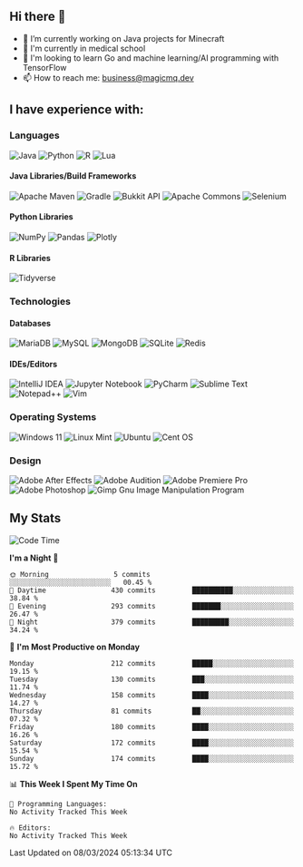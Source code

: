 ## Hi there 👋

- 🔭 I’m currently working on Java projects for Minecraft
- 🏫 I'm currently in medical school
- 📓 I'm looking to learn Go and machine learning/AI programming with TensorFlow
- 📫 How to reach me: business@magicmq.dev

## I have experience with:

### Languages

![Java](https://img.shields.io/badge/Java-%23ED8B00.svg?style=flat&logo=openjdk&logoColor=007396)
![Python](https://img.shields.io/badge/Python-3670A0?style=flat&logo=python&logoColor=ffdd54)
![R](https://img.shields.io/badge/R-%23276DC3.svg?style=flat&logo=r&logoColor=white)
![Lua](https://img.shields.io/badge/Lua-%232C2D72.svg?style=flat&logo=lua&logoColor=white)

#### Java Libraries/Build Frameworks

![Apache Maven](https://img.shields.io/badge/Apache%20Maven-C71A36?style=flat&logo=Apache%20Maven&logoColor=white)
![Gradle](https://img.shields.io/badge/Gradle-02303A.svg?style=flat&logo=Gradle&logoColor=white)
![Bukkit API](https://img.shields.io/badge/Bukkit%20API-62B47A?style=flat&logo=minecraft&logoColor=white)
![Apache Commons](https://img.shields.io/badge/Apache%20Commons-D22128?style=flat&logo=apache&logoColor=white)
![Selenium](https://img.shields.io/badge/Selenium-43B02A?style=flat&logo=selenium&logoColor=white)


#### Python Libraries

![NumPy](https://img.shields.io/badge/NumPy-%23013243.svg?style=flat&logo=numpy&logoColor=white)
![Pandas](https://img.shields.io/badge/Pandas-%23150458.svg?style=flat&logo=pandas&logoColor=white)
![Plotly](https://img.shields.io/badge/Plotly-%233F4F75.svg?style=flat&logo=plotly&logoColor=white)

#### R Libraries

![Tidyverse](https://img.shields.io/badge/Tidyverse-1A162D?style=flat&logo=tidyverse&logoColor=white)

### Technologies

#### Databases

![MariaDB](https://img.shields.io/badge/MariaDB-003545?style=flat&logo=mariadb&logoColor=white)
![MySQL](https://img.shields.io/badge/MySQL-%2300f.svg?style=flat&logo=mysql&logoColor=white)
![MongoDB](https://img.shields.io/badge/MongoDB-%234ea94b.svg?style=flat&logo=mongodb&logoColor=white)
![SQLite](https://img.shields.io/badge/SQLite-%2307405e.svg?style=flat&logo=sqlite&logoColor=white)
![Redis](https://img.shields.io/badge/Redis-%23DD0031.svg?style=flat&logo=redis&logoColor=white)

#### IDEs/Editors

![IntelliJ IDEA](https://img.shields.io/badge/IntelliJ%20IDEA-000000.svg?style=flat&logo=intellij-idea&logoColor=white)
![Jupyter Notebook](https://img.shields.io/badge/Jupyter-%23FA0F00.svg?style=flat&logo=jupyter&logoColor=white)
![PyCharm](https://img.shields.io/badge/PyCharm-143?style=flat&logo=pycharm&logoColor=black&color=black&labelColor=green)
![Sublime Text](https://img.shields.io/badge/Sublime_Text-%23575757.svg?style=flat&logo=sublime-text&logoColor=important)
![Notepad++](https://img.shields.io/badge/Notepad++-90E59A.svg?style=flat&logo=notepad%2b%2b&logoColor=black)
![Vim](https://img.shields.io/badge/VIM-%2311AB00.svg?style=flat&logo=vim&logoColor=white)

### Operating Systems

![Windows 11](https://img.shields.io/badge/Windows%2011-%230079d5.svg?style=flat&logo=Windows%2011&logoColor=white)
![Linux Mint](https://img.shields.io/badge/Linux%20Mint-87CF3E?style=flat&logo=Linux%20Mint&logoColor=white)
![Ubuntu](https://img.shields.io/badge/Ubuntu-E95420?style=flat&logo=ubuntu&logoColor=white)
![Cent OS](https://img.shields.io/badge/Cent%20OS-002260?style=flat&logo=centos&logoColor=F0F0F0)

### Design

![Adobe After Effects](https://img.shields.io/badge/Adobe%20After%20Effects-9999FF.svg?style=flat&logo=Adobe%20After%20Effects&logoColor=white)
![Adobe Audition](https://img.shields.io/badge/Adobe%20Audition-9999FF.svg?style=flat&logo=Adobe%20Audition&logoColor=white)
![Adobe Premiere Pro](https://img.shields.io/badge/Adobe%20Premiere%20Pro-9999FF.svg?style=flat&logo=Adobe%20Premiere%20Pro&logoColor=white)
![Adobe Photoshop](https://img.shields.io/badge/Adobe%20Photoshop-%2331A8FF.svg?style=flat&logo=adobe%20photoshop&logoColor=white)
![Gimp Gnu Image Manipulation Program](https://img.shields.io/badge/Gimp-657D8B?style=flat&logo=gimp&logoColor=FFFFFF)

## My Stats

<!--START_SECTION:waka-->
![Code Time](http://img.shields.io/badge/Code%20Time-771%20hrs%2050%20mins-blue)

**I'm a Night 🦉** 

```text
🌞 Morning                5 commits           ░░░░░░░░░░░░░░░░░░░░░░░░░   00.45 % 
🌆 Daytime                430 commits         ██████████░░░░░░░░░░░░░░░   38.84 % 
🌃 Evening                293 commits         ███████░░░░░░░░░░░░░░░░░░   26.47 % 
🌙 Night                  379 commits         █████████░░░░░░░░░░░░░░░░   34.24 % 
```
📅 **I'm Most Productive on Monday** 

```text
Monday                   212 commits         █████░░░░░░░░░░░░░░░░░░░░   19.15 % 
Tuesday                  130 commits         ███░░░░░░░░░░░░░░░░░░░░░░   11.74 % 
Wednesday                158 commits         ████░░░░░░░░░░░░░░░░░░░░░   14.27 % 
Thursday                 81 commits          ██░░░░░░░░░░░░░░░░░░░░░░░   07.32 % 
Friday                   180 commits         ████░░░░░░░░░░░░░░░░░░░░░   16.26 % 
Saturday                 172 commits         ████░░░░░░░░░░░░░░░░░░░░░   15.54 % 
Sunday                   174 commits         ████░░░░░░░░░░░░░░░░░░░░░   15.72 % 
```


📊 **This Week I Spent My Time On** 

```text
💬 Programming Languages: 
No Activity Tracked This Week

🔥 Editors: 
No Activity Tracked This Week
```


 Last Updated on 08/03/2024 05:13:34 UTC
<!--END_SECTION:waka-->
